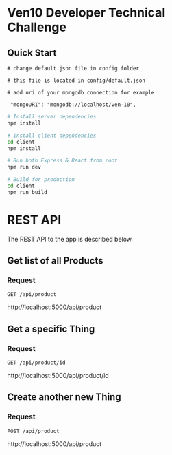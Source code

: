 # Ven10 Developer Technical Challenge

## Quick Start

```
# change default.json file in config folder

# this file is located in config/default.json

# add uri of your mongodb connection for example

 "mongoURI": "mongodb://localhost/ven-10",

```

```bash
# Install server dependencies
npm install

# Install client dependencies
cd client
npm install

# Run both Express & React from root
npm run dev

# Build for production
cd client
npm run build
```

# REST API

The REST API to the app is described below.

## Get list of all Products

### Request

`GET /api/product`

http://localhost:5000/api/product

## Get a specific Thing

### Request

`GET /api/product/id`

http://localhost:5000/api/product/id

## Create another new Thing

### Request

`POST /api/product`

http://localhost:5000/api/product
